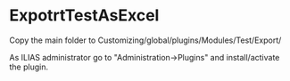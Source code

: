 ExpotrtTestAsExcel
============

Copy the main folder to Customizing/global/plugins/Modules/Test/Export/

As ILIAS administrator go to "Administration->Plugins" and install/activate the plugin.  

